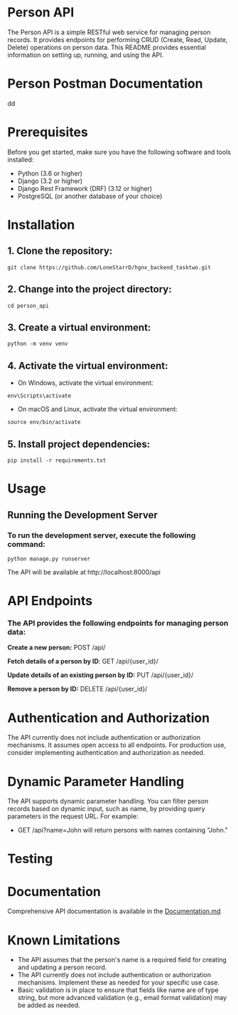 # Person API


The Person API is a simple RESTful web service for managing person records. It provides endpoints for performing CRUD (Create, Read, Update, Delete) operations on person data. This README provides essential information on setting up, running, and using the API.
# Person Postman Documentation
dd

# Prerequisites

Before you get started, make sure you have the following software and tools installed:

* Python (3.6 or higher)
* Django (3.2 or higher)
* Django Rest Framework (DRF) (3.12 or higher)
* PostgreSQL (or another database of your choice)


# Installation

## 1. Clone the repository:
`git clone https://github.com/LoneStarrD/hgnx_backend_tasktwo.git
`
## 2. Change into the project directory:
`cd person_api`

## 3. Create a virtual environment:
`python -m venv venv`

## 4. Activate the virtual environment:
* On Windows, activate the virtual environment:

`env\Scripts\activate`

* On macOS and Linux, activate the virtual environment:

`source env/bin/activate`

## 5. Install project dependencies:

`pip install -r requirements.txt`

# Usage

## Running the Development Server
### To run the development server, execute the following command:

`python manage.py runserver`

The API will be available at http://localhost:8000/api

# API Endpoints
### The API provides the following endpoints for managing person data:

**Create a new person:** POST /api/

**Fetch details of a person by ID**: GET /api/{user_id}/

**Update details of an existing person by ID:** PUT /api/{user_id}/

**Remove a person by ID:** DELETE /api/{user_id}/

# Authentication and Authorization

The API currently does not include authentication or authorization mechanisms. It assumes open access to all endpoints. For production use, consider implementing authentication and authorization as needed.

# Dynamic Parameter Handling

The API supports dynamic parameter handling. You can filter person records based on dynamic input, such as name, by providing query parameters in the request URL. For example:

* GET /api?name=John will return persons with names containing "John."

# Testing

# Documentation
Comprehensive API documentation is available in the [Documentation.md](https://github.com/LoneStarrD/hgnx_backend_tasktwo/blob/main/Documentation.md)


# Known Limitations

* The API assumes that the person's name is a required field for creating and updating a person record.
* The API currently does not include authentication or authorization mechanisms. Implement these as needed for your specific use case.
* Basic validation is in place to ensure that fields like name are of type string, but more advanced validation (e.g., email format validation) may be added as needed.